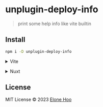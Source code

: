 # unplugin-deploy-info

> print some help info like vite builtin

## Install

```bash
npm i -D unplugin-deploy-info
```

<details>
<summary>Vite</summary><br>

```ts
// vite.config.ts
import DeployInfo from 'unplugin-deploy-info/vite'

// https://vitejs.dev/config/
export default defineConfig({
  plugins: [
    DeployInfo({
      /* options */
    })
  ],
})
```

Example: [`playground/vite`](./playground/vite)

<br></details>

<details>
<summary>Nuxt</summary><br>

```ts
// nuxt.config.ts
export default defineNuxtConfig({
  modules: [
    ['unplugin-deploy-info/nuxt', {
      /* options */
    }]
  ]
})
```

Example: [`playground/nuxt`](./playground/nuxt)

<br></details>

## License
MIT License © 2023 [Elone Hoo](https://github.com/elonehoo)
